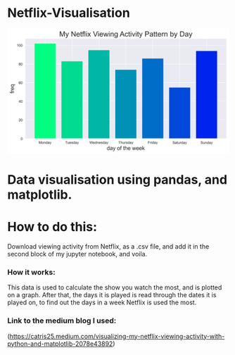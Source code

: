 # Netflix-Visualisation

![](https://github.com/alok1929/Netflix-Visualisation/blob/main/freq%20by%20day.png)

# Data visualisation using pandas, and matplotlib.

# How to do this:
Download viewing activity from Netflix, as a .csv file, and add it in the second block of my jupyter notebook, and voila.

### How it works:
This data is used to calculate the show you watch the most, and is plotted on a graph. After that, the days it is played is read through the dates it is played on, to find out the days in a week Netflix is used the most.

### Link to the medium blog I used:
(https://catris25.medium.com/visualizing-my-netflix-viewing-activity-with-python-and-matplotlib-2078e43892)
